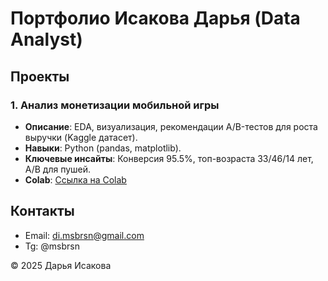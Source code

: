 # Портфолио Исакова Дарья (Data Analyst)

## Проекты
### 1. Анализ монетизации мобильной игры
- **Описание**: EDA, визуализация, рекомендации A/B-тестов для роста выручки (Kaggle датасет).
- **Навыки**: Python (pandas, matplotlib).
- **Ключевые инсайты**: Конверсия 95.5%, топ-возраста 33/46/14 лет, A/B для пушей.
- **Colab**: [Ссылка на Colab](https://colab.research.google.com/drive/1QvWXR-0b5yqoP8PbRJfwQ581DmH2ODHn?usp=sharing)

## Контакты
- Email: di.msbrsn@gmail.com
- Tg: @msbrsn

© 2025 Дарья Исакова
